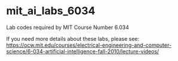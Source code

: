 # mit_ai_labs_6034
Lab codes required by MIT Course Number 6.034

If you need more details about these labs, please see:
https://ocw.mit.edu/courses/electrical-engineering-and-computer-science/6-034-artificial-intelligence-fall-2010/lecture-videos/
